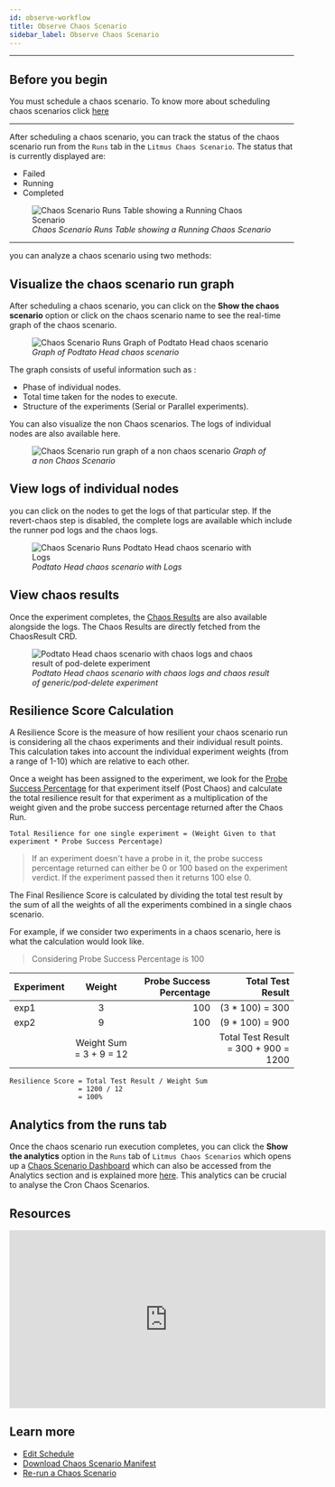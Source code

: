 ```yaml
---
id: observe-workflow
title: Observe Chaos Scenario
sidebar_label: Observe Chaos Scenario
---
```


---

## Before you begin

You must schedule a chaos scenario. To know more about scheduling chaos scenarios click [here](schedule-workflow.md)

---

After scheduling a chaos scenario, you can track the status of the chaos scenario run from the `Runs` tab in the `Litmus Chaos Scenario`. The status that is currently displayed are:

- Failed
- Running
- Completed

<figure>
<img src={require('../assets/user-guides/injecting-fault/observe-workflow/runs-table.png').default} alt="Chaos Scenario Runs Table showing a Running Chaos Scenario" />
<i>Chaos Scenario Runs Table showing a Running Chaos Scenario</i>
</figure>

---

you can analyze a chaos scenario using two methods:

## Visualize the chaos scenario run graph

After scheduling a chaos scenario, you can click on the **Show the chaos scenario** option or click on the chaos scenario name to see the real-time graph of the chaos scenario.

<figure>
<img src={require('../assets/user-guides/injecting-fault/observe-workflow/running-workflow.png').default} alt="Chaos Scenario Runs Graph of Podtato Head chaos scenario" />
<i>Graph of Podtato Head chaos scenario</i>
</figure>

The graph consists of useful information such as :

- Phase of individual nodes.
- Total time taken for the nodes to execute.
- Structure of the experiments (Serial or Parallel experiments).

You can also visualize the non Chaos scenarios. The logs of individual nodes are also available here.

<figure>
<img src={require('../assets/argo-chaos-workflow.png').default} alt="Chaos Scenario run graph of a non chaos scenario" />
<i>Graph of a non Chaos Scenario</i>
</figure>

## View logs of individual nodes

you can click on the nodes to get the logs of that particular step. If the revert-chaos step is disabled, the complete logs are available which include the runner pod logs and the chaos logs.

<figure>
<img src={require('../assets/user-guides/injecting-fault/observe-workflow/running-workflow-with-logs.png').default} alt="Chaos Scenario Runs Podtato Head chaos scenario with Logs" />
<i>Podtato Head chaos scenario with Logs</i>
</figure>

## View chaos results

Once the experiment completes, the [Chaos Results](../concepts/chaos-result.md) are also available alongside the logs. The Chaos Results are directly fetched from the ChaosResult CRD.

<figure>
<img src={require('../assets/user-guides/injecting-fault/observe-workflow/completed-workflow-with-chaos-results.png').default} alt="Podtato Head chaos scenario with chaos logs and chaos result of pod-delete experiment" />
<i>Podtato Head chaos scenario with chaos logs and chaos result of generic/pod-delete experiment</i>
</figure>

## Resilience Score Calculation

A Resilience Score is the measure of how resilient your chaos scenario run is considering all the chaos experiments and their individual result points. This calculation takes into account the individual experiment weights (from a range of 1-10) which are relative to each other.

Once a weight has been assigned to the experiment, we look for the [Probe Success Percentage](../concepts/probes#probe-status--deriving-inferences) for that experiment itself (Post Chaos) and calculate the total resilience result for that experiment as a multiplication of the weight given and the probe success percentage returned after the Chaos Run.

```doc
Total Resilience for one single experiment = (Weight Given to that experiment * Probe Success Percentage)
```

> If an experiment doesn't have a probe in it, the probe success percentage returned can either be 0 or 100 based on the experiment verdict. If the experiment passed then it returns 100 else 0.

The Final Resilience Score is calculated by dividing the total test result by the sum of all the weights of all the experiments combined in a single chaos scenario.

For example, if we consider two experiments in a chaos scenario, here is what the calculation would look like.

> Considering Probe Success Percentage is 100

| Experiment |         Weight          | Probe Success Percentage |                    Total Test Result |
| :--------- | :---------------------: | -----------------------: | -----------------------------------: |
| exp1       |            3            |                      100 |                     (3 \* 100) = 300 |
| exp2       |            9            |                      100 |                     (9 \* 100) = 900 |
|            | Weight Sum = 3 + 9 = 12 |                          | Total Test Result = 300 + 900 = 1200 |

```
Resilience Score = Total Test Result / Weight Sum
                 = 1200 / 12
                 = 100%
```

## Analytics from the runs tab

Once the chaos scenario run execution completes, you can click the **Show the analytics** option in the `Runs` tab of `Litmus Chaos Scenarios` which opens up a [Chaos Scenario Dashboard](../user-guides/analyze-workflow.md) which can also be accessed from the Analytics section and is explained more [here](../user-guides/analyze-workflow.md). This analytics can be crucial to analyse the Cron Chaos Scenarios.

## Resources

<iframe width="560" height="315" src="https://www.youtube.com/embed/OuB3dS05DHU" title="YouTube video player" frameborder="0" allow="accelerometer; autoplay; clipboard-write; encrypted-media; gyroscope; picture-in-picture" allowfullscreen></iframe>

## Learn more

- [Edit Schedule](edit-schedule.md)
- [Download Chaos Scenario Manifest](download-workflow-manifest.md)
- [Re-run a Chaos Scenario](re-run-workflow.md)
